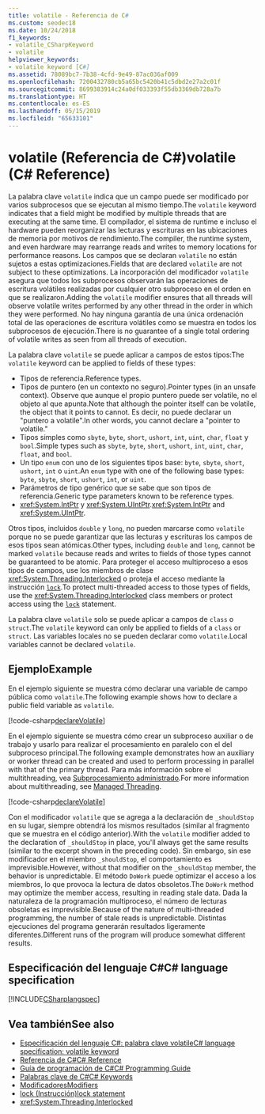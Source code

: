```yaml
---
title: volatile - Referencia de C#
ms.custom: seodec18
ms.date: 10/24/2018
f1_keywords:
- volatile_CSharpKeyword
- volatile
helpviewer_keywords:
- volatile keyword [C#]
ms.assetid: 78089bc7-7b38-4cfd-9e49-87ac036af009
ms.openlocfilehash: 7200432780cb5a65bc5420b41c5dbd2e27a2c01f
ms.sourcegitcommit: 8699383914c24a0df033393f55db3369db728a7b
ms.translationtype: HT
ms.contentlocale: es-ES
ms.lasthandoff: 05/15/2019
ms.locfileid: "65633101"
---
```

# <a name="volatile-c-reference"></a><span data-ttu-id="14d15-102">volatile (Referencia de C#)</span><span class="sxs-lookup"><span data-stu-id="14d15-102">volatile (C# Reference)</span></span>

<span data-ttu-id="14d15-103">La palabra clave `volatile` indica que un campo puede ser modificado por varios subprocesos que se ejecutan al mismo tiempo.</span><span class="sxs-lookup"><span data-stu-id="14d15-103">The `volatile` keyword indicates that a field might be modified by multiple threads that are executing at the same time.</span></span> <span data-ttu-id="14d15-104">El compilador, el sistema de runtime e incluso el hardware pueden reorganizar las lecturas y escrituras en las ubicaciones de memoria por motivos de rendimiento.</span><span class="sxs-lookup"><span data-stu-id="14d15-104">The compiler, the runtime system, and even hardware may rearrange reads and writes to memory locations for performance reasons.</span></span> <span data-ttu-id="14d15-105">Los campos que se declaran `volatile` no están sujetos a estas optimizaciones.</span><span class="sxs-lookup"><span data-stu-id="14d15-105">Fields that are declared `volatile` are not subject to these optimizations.</span></span> <span data-ttu-id="14d15-106">La incorporación del modificador `volatile` asegura que todos los subprocesos observarán las operaciones de escritura volátiles realizadas por cualquier otro subproceso en el orden en que se realizaron.</span><span class="sxs-lookup"><span data-stu-id="14d15-106">Adding the `volatile` modifier ensures that all threads will observe volatile writes performed by any other thread in the order in which they were performed.</span></span> <span data-ttu-id="14d15-107">No hay ninguna garantía de una única ordenación total de las operaciones de escritura volátiles como se muestra en todos los subprocesos de ejecución.</span><span class="sxs-lookup"><span data-stu-id="14d15-107">There is no guarantee of a single total ordering of volatile writes as seen from all threads of execution.</span></span>

<span data-ttu-id="14d15-108">La palabra clave `volatile` se puede aplicar a campos de estos tipos:</span><span class="sxs-lookup"><span data-stu-id="14d15-108">The `volatile` keyword can be applied to fields of these types:</span></span>

- <span data-ttu-id="14d15-109">Tipos de referencia.</span><span class="sxs-lookup"><span data-stu-id="14d15-109">Reference types.</span></span>
- <span data-ttu-id="14d15-110">Tipos de puntero (en un contexto no seguro).</span><span class="sxs-lookup"><span data-stu-id="14d15-110">Pointer types (in an unsafe context).</span></span> <span data-ttu-id="14d15-111">Observe que aunque el propio puntero puede ser volatile, no el objeto al que apunta.</span><span class="sxs-lookup"><span data-stu-id="14d15-111">Note that although the pointer itself can be volatile, the object that it points to cannot.</span></span> <span data-ttu-id="14d15-112">Es decir, no puede declarar un "puntero a volatile".</span><span class="sxs-lookup"><span data-stu-id="14d15-112">In other words, you cannot declare a "pointer to volatile."</span></span>
- <span data-ttu-id="14d15-113">Tipos simples como `sbyte`, `byte`, `short`, `ushort`, `int`, `uint`, `char`, `float` y `bool`.</span><span class="sxs-lookup"><span data-stu-id="14d15-113">Simple types such as `sbyte`, `byte`, `short`, `ushort`, `int`, `uint`, `char`, `float`, and `bool`.</span></span>
- <span data-ttu-id="14d15-114">Un tipo `enum` con uno de los siguientes tipos base: `byte`, `sbyte`, `short`, `ushort`, `int` o `uint`.</span><span class="sxs-lookup"><span data-stu-id="14d15-114">An `enum` type with one of the following base types: `byte`, `sbyte`, `short`, `ushort`, `int`, or `uint`.</span></span>
- <span data-ttu-id="14d15-115">Parámetros de tipo genérico que se sabe que son tipos de referencia.</span><span class="sxs-lookup"><span data-stu-id="14d15-115">Generic type parameters known to be reference types.</span></span>
- <span data-ttu-id="14d15-116"><xref:System.IntPtr> y <xref:System.UIntPtr>.</span><span class="sxs-lookup"><span data-stu-id="14d15-116"><xref:System.IntPtr> and <xref:System.UIntPtr>.</span></span>

<span data-ttu-id="14d15-117">Otros tipos, incluidos `double` y `long`, no pueden marcarse como `volatile` porque no se puede garantizar que las lecturas y escrituras los campos de esos tipos sean atómicas.</span><span class="sxs-lookup"><span data-stu-id="14d15-117">Other types, including `double` and `long`, cannot be marked `volatile` because reads and writes to fields of those types cannot be guaranteed to be atomic.</span></span> <span data-ttu-id="14d15-118">Para proteger el acceso multiproceso a esos tipos de campos, use los miembros de clase <xref:System.Threading.Interlocked> o proteja el acceso mediante la instrucción [`lock`](lock-statement.md).</span><span class="sxs-lookup"><span data-stu-id="14d15-118">To protect multi-threaded access to those types of fields, use the <xref:System.Threading.Interlocked> class members or protect access using the [`lock`](lock-statement.md) statement.</span></span>

<span data-ttu-id="14d15-119">La palabra clave `volatile` solo se puede aplicar a campos de `class` o `struct`.</span><span class="sxs-lookup"><span data-stu-id="14d15-119">The `volatile` keyword can only be applied to fields of a `class` or `struct`.</span></span> <span data-ttu-id="14d15-120">Las variables locales no se pueden declarar como `volatile`.</span><span class="sxs-lookup"><span data-stu-id="14d15-120">Local variables cannot be declared `volatile`.</span></span>

## <a name="example"></a><span data-ttu-id="14d15-121">Ejemplo</span><span class="sxs-lookup"><span data-stu-id="14d15-121">Example</span></span>

<span data-ttu-id="14d15-122">En el ejemplo siguiente se muestra cómo declarar una variable de campo pública como `volatile`.</span><span class="sxs-lookup"><span data-stu-id="14d15-122">The following example shows how to declare a public field variable as `volatile`.</span></span>

[!code-csharp[declareVolatile](~/samples/snippets/csharp/language-reference/keywords/volatile/Program.cs#Declaration)]

<span data-ttu-id="14d15-123">En el ejemplo siguiente se muestra cómo crear un subproceso auxiliar o de trabajo y usarlo para realizar el procesamiento en paralelo con el del subproceso principal.</span><span class="sxs-lookup"><span data-stu-id="14d15-123">The following example demonstrates how an auxiliary or worker thread can be created and used to perform processing in parallel with that of the primary thread.</span></span> <span data-ttu-id="14d15-124">Para más información sobre el multithreading, vea [Subprocesamiento administrado](../../../standard/threading/index.md).</span><span class="sxs-lookup"><span data-stu-id="14d15-124">For more information about multithreading, see [Managed Threading](../../../standard/threading/index.md).</span></span>

[!code-csharp[declareVolatile](~/samples/snippets/csharp/language-reference/keywords/volatile/Program.cs#Volatile)]

<span data-ttu-id="14d15-125">Con el modificador `volatile` que se agrega a la declaración de `_shouldStop` en su lugar, siempre obtendrá los mismos resultados (similar al fragmento que se muestra en el código anterior).</span><span class="sxs-lookup"><span data-stu-id="14d15-125">With the `volatile` modifier added to the declaration of `_shouldStop` in place, you'll always get the same results (similar to the excerpt shown in the preceding code).</span></span> <span data-ttu-id="14d15-126">Sin embargo, sin ese modificador en el miembro `_shouldStop`, el comportamiento es imprevisible.</span><span class="sxs-lookup"><span data-stu-id="14d15-126">However, without that modifier on the `_shouldStop` member, the behavior is unpredictable.</span></span> <span data-ttu-id="14d15-127">El método `DoWork` puede optimizar el acceso a los miembros, lo que provoca la lectura de datos obsoletos.</span><span class="sxs-lookup"><span data-stu-id="14d15-127">The `DoWork` method may optimize the member access, resulting in reading stale data.</span></span> <span data-ttu-id="14d15-128">Dada la naturaleza de la programación multiproceso, el número de lecturas obsoletas es imprevisible.</span><span class="sxs-lookup"><span data-stu-id="14d15-128">Because of the nature of multi-threaded programming, the number of stale reads is unpredictable.</span></span> <span data-ttu-id="14d15-129">Distintas ejecuciones del programa generarán resultados ligeramente diferentes.</span><span class="sxs-lookup"><span data-stu-id="14d15-129">Different runs of the program will produce somewhat different results.</span></span>

## <a name="c-language-specification"></a><span data-ttu-id="14d15-130">Especificación del lenguaje C#</span><span class="sxs-lookup"><span data-stu-id="14d15-130">C# language specification</span></span>

[!INCLUDE[CSharplangspec](~/includes/csharplangspec-md.md)]

## <a name="see-also"></a><span data-ttu-id="14d15-131">Vea también</span><span class="sxs-lookup"><span data-stu-id="14d15-131">See also</span></span>

- [<span data-ttu-id="14d15-132">Especificación del lenguaje C#: palabra clave volatile</span><span class="sxs-lookup"><span data-stu-id="14d15-132">C# language specification: volatile keyword</span></span>](../../../../_csharplang/spec/classes.md#volatile-fields)
- [<span data-ttu-id="14d15-133">Referencia de C#</span><span class="sxs-lookup"><span data-stu-id="14d15-133">C# Reference</span></span>](../index.md)
- [<span data-ttu-id="14d15-134">Guía de programación de C#</span><span class="sxs-lookup"><span data-stu-id="14d15-134">C# Programming Guide</span></span>](../../programming-guide/index.md)
- [<span data-ttu-id="14d15-135">Palabras clave de C#</span><span class="sxs-lookup"><span data-stu-id="14d15-135">C# Keywords</span></span>](index.md)
- [<span data-ttu-id="14d15-136">Modificadores</span><span class="sxs-lookup"><span data-stu-id="14d15-136">Modifiers</span></span>](modifiers.md)
- [<span data-ttu-id="14d15-137">lock (Instrucción)</span><span class="sxs-lookup"><span data-stu-id="14d15-137">lock statement</span></span>](lock-statement.md)
- <xref:System.Threading.Interlocked>
